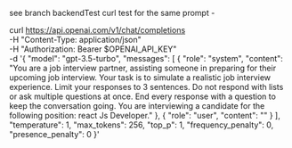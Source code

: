 see branch backendTest 
curl test for the same prompt - 


curl https://api.openai.com/v1/chat/completions \
  -H "Content-Type: application/json" \
  -H "Authorization: Bearer $OPENAI_API_KEY" \
  -d '{
  "model": "gpt-3.5-turbo",
  "messages": [
    {
      "role": "system",
      "content": "You are a job interview partner, assisting someone in preparing for their upcoming job interview. Your task is to simulate a realistic job interview experience. Limit your responses to 3 sentences. Do not respond with lists or ask multiple questions at once. End every response with a question to keep the conversation going. You are interviewing a candidate for the following position: react Js Developer."
    },
    {
      "role": "user",
      "content": ""
    }
  ],
  "temperature": 1,
  "max_tokens": 256,
  "top_p": 1,
  "frequency_penalty": 0,
  "presence_penalty": 0
}'
